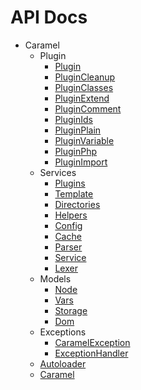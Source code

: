 # API Docs

* Caramel
    * Plugin
        * [Plugin](#caramelpluginplugin)
        * [PluginCleanup](#caramelpluginplugincleanup)
        * [PluginClasses](#caramelpluginpluginclasses)
        * [PluginExtend](#caramelpluginpluginextend)
        * [PluginComment](#caramelpluginplugincomment)
        * [PluginIds](#caramelpluginpluginids)
        * [PluginPlain](#caramelpluginpluginplain)
        * [PluginVariable](#caramelpluginpluginvariable)
        * [PluginPhp](#caramelpluginpluginphp)
        * [PluginImport](#caramelpluginpluginimport)
    * Services
        * [Plugins](#caramelservicesplugins)
        * [Template](#caramelservicestemplate)
        * [Directories](#caramelservicesdirectories)
        * [Helpers](#caramelserviceshelpers)
        * [Config](#caramelservicesconfig)
        * [Cache](#caramelservicescache)
        * [Parser](#caramelservicesparser)
        * [Service](#caramelservicesservice)
        * [Lexer](#caramelserviceslexer)
    * Models
        * [Node](#caramelmodelsnode)
        * [Vars](#caramelmodelsvars)
        * [Storage](#caramelmodelsstorage)
        * [Dom](#caramelmodelsdom)
    * Exceptions
        * [CaramelException](#caramelexceptionscaramelexception)
        * [ExceptionHandler](#caramelexceptionsexceptionhandler)
    * [Autoloader](#caramelautoloader)
    * [Caramel](#caramelcaramel)

